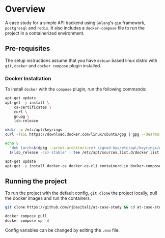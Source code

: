 # Overview

A case study for a simple API backend using `Golang`'s `gin` framework, `postgresql` and `redis`.
It also includes a `docker-compose` file to run the project in a containerized environment.

## Pre-requisites

The setup instructions assume that you have `debian` based linux distro with `git`, `docker` and `docker compose` plugin installed.

###  Docker Installation

To install `docker` with the `compose` plugin, run the following commands:

```bash
apt-get update
apt-get -y install \
    ca-certificates \
    curl \
    gnupg \
    lsb-release

mkdir -p /etc/apt/keyrings
curl -fsSL https://download.docker.com/linux/ubuntu/gpg | gpg --dearmor -o /etc/apt/keyrings/docker.gpg

echo \
  "deb [arch=$(dpkg --print-architecture) signed-by=/etc/apt/keyrings/docker.gpg] https://download.docker.com/linux/ubuntu \
  $(lsb_release -cs) stable" | tee /etc/apt/sources.list.d/docker.list > /dev/null

apt-get update
apt-get -y install docker-ce docker-ce-cli containerd.io docker-compose-plugin
```

## Running the project

To run the project with the default config, `git clone` the project locally, pull the docker images and run the containers.

```bash
git clone https://github.com/rjbasitali/at-case-study && cd at-case-study

docker compose pull
docker compose up -d
```

Config variables can be changed by editing the `.env` file.
